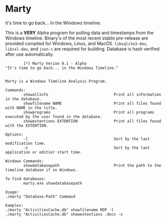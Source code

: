 # Marty
It's time to go back... In the Windows timeline.

This is a **VERY** Alpha program for pulling data and timestamps from the Windows timeline. 
Binary's of the most recent stable pre-release are provided compiled for Windows, Linux, and MacOS.
`libsqlite3-dev`, `libssl-dev`, and `json-c` are required for building. Database is hash verified after use automatically.


```
        [*] Marty Verion 0.1 - Alpha
"It's time to go back... in the Windows Timeline."


Marty is a Windows Timeline Analysis Program.

Commands:
        showallinfo                             Print all information in the database.
        showfilename NAME                       Print all files found with NAME in the title.
        showprograms                            Print all programs executed by the user found in the database.
        showextentions EXTENTION                Print all files found with the EXTENTION.

Options:
        -l                                      Sort by the last modification time.
        -s                                      Sort by the last application or editior start time.

Windows Commands:
        showdatabasepath                        Print the path to the timeline database if on Windows.

To find databases:
        marty.exe showdatabasepath

Usage:
./marty "Database-Path" Command

Eamples:
./marty "ActivitiesCache.db" showfilename RDP -l
./marty "ActivitiesCache.db" showextentions .docx -s

```
